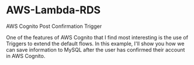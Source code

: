 # AWS-Lambda-RDS
AWS Cognito Post Confirmation Trigger

One of the features of AWS Cognito that I find most interesting is the use of Triggers to extend the default flows. 
In this example, I'll show you how we can save information to MySQL after the user has confirmed their account in AWS Cognito. 


